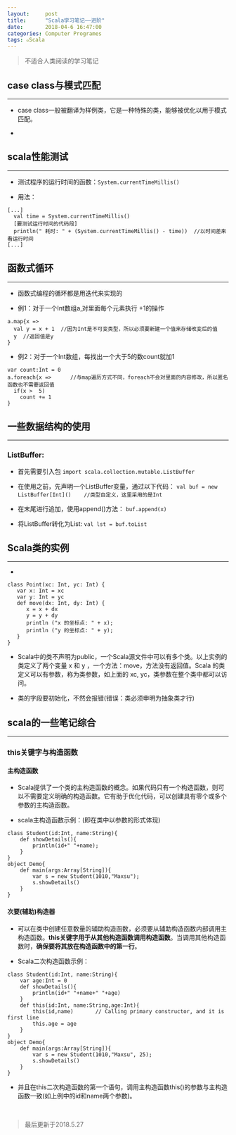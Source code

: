 ```yaml
---
layout:     post
title:      "Scala学习笔记——进阶"
date:       2018-04-6 16:47:00
categories: Computer Programes
tags: ๑Scala
---
```


> 不适合人类阅读的学习笔记  

## case class与模式匹配
---
- case class一般被翻译为样例类，它是一种特殊的类，能够被优化以用于模式匹配。

-

## scala性能测试
---
- 测试程序的运行时间的函数：`System.currentTimeMillis()`

- 用法：
```
[...]
  val time = System.currentTimeMillis()
  [要测试运行时间的代码段]
  println(" 耗时: " + (System.currentTimeMillis() - time))  //以时间差来看运行时间
[...]
```

## 函数式循环
---

- 函数式编程的循环都是用迭代来实现的

- 例1：对于一个Int数组a,对里面每个元素执行 +1的操作
```
a.map{x =>
  val y = x + 1  //因为Int是不可变类型，所以必须要新建一个值来存储改变后的值
  y  //返回值是y
}
```

- 例2：对于一个Int数组，每找出一个大于5的数count就加1
```
var count:Int = 0
a.foreach{x =>      //与map遍历方式不同，foreach不会对里面的内容修改，所以匿名函数也不需要返回值
  if(x >  5)
    count += 1
}
```

## 一些数据结构的使用
---

### ListBuffer:

- 首先需要引入包 `import scala.collection.mutable.ListBuffer`

- 在使用之前，先声明一个ListBuffer变量，通过以下代码：
`val buf = new ListBuffer[Int]()    //类型自定义，这里采用的是Int`

- 在末尾进行追加，使用append()方法：
`buf.append(x)`

- 将ListBuffer转化为List:
`val lst = buf.toList`

## Scala类的实例
---

-
```
class Point(xc: Int, yc: Int) {
   var x: Int = xc
   var y: Int = yc
   def move(dx: Int, dy: Int) {
      x = x + dx
      y = y + dy
      println ("x 的坐标点: " + x);
      println ("y 的坐标点: " + y);
   }
}
```

- Scala中的类不声明为public，一个Scala源文件中可以有多个类。以上实例的类定义了两个变量 x 和 y ，一个方法：move，方法没有返回值。Scala 的类定义可以有参数，称为类参数，如上面的 xc, yc，类参数在整个类中都可以访问。

- 类的字段要初始化，不然会报错(错误：类必须申明为抽象类才行)

## scala的一些笔记综合
---

### this关键字与构造函数

#### 主构造函数

- Scala提供了一个类的主构造函数的概念。如果代码只有一个构造函数，则可以不需要定义明确的构造函数。它有助于优化代码，可以创建具有零个或多个参数的主构造函数。

- scala主构造函数示例：(即在类中以参数的形式体现)
```
class Student(id:Int, name:String){  
    def showDetails(){  
        println(id+" "+name);  
    }  
}  
object Demo{  
    def main(args:Array[String]){  
        var s = new Student(1010,"Maxsu");  
        s.showDetails()  
    }  
}
```

#### 次要(辅助)构造器

- 可以在类中创建任意数量的辅助构造函数，必须要从辅助构造函数内部调用主构造函数。**this关键字用于从其他构造函数调用构造函数**。当调用其他构造函数时，**确保要将其放在构造函数中的第一行**。

- Scala二次构造函数示例：
```
class Student(id:Int, name:String){  
    var age:Int = 0  
    def showDetails(){  
        println(id+" "+name+" "+age)  
    }  
    def this(id:Int, name:String,age:Int){  
        this(id,name)       // Calling primary constructor, and it is first line  
        this.age = age  
    }  
}  
object Demo{  
    def main(args:Array[String]){  
        var s = new Student(1010,"Maxsu", 25);  
        s.showDetails()  
    }  
}
```

- 并且在this二次构造函数的第一个语句，调用主构造函数this()的参数与主构造函数一致(如上例中的id和name两个参数)。

<br>

> 最后更新于2018.5.27
